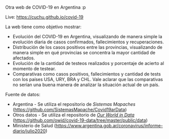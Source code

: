 Otra web de COVID-19 en Argentina :p

Live: https://cuchu.github.io/covid-19

La web tiene como objetivo mostrar:

- Evolución del COVID-19 en Argentina, visualizando de manera simple la evolución diaria de casos confirmados, fallecimientos y recuperaciones.
- Distribución de los casos positivos entre las provincias, visualizando de manera simple en qué provincias se concentra la mayor cantidad de afectados.
- Evolución de la cantidad de testeos realizados y porcentaje de acierto al momento de testear.
- Comparativas como casos positivos, fallecimientos y cantidad de tests con los países USA, URY, BRA y CHL. Vale aclarar que las comparativas no serían una buena manera de analizar la situación actual de un país.

Fuente de datos:

- Argentina - Se utiliza el repositorio de _Sistemas Mapaches_ (https://github.com/SistemasMapache/Covid19arData)
- Otros datos - Se utiliza el repositorio de [_Our World in Data_](https://ourworldindata.org/) (https://github.com/owid/covid-19-data/tree/master/public/data)
- Ministerio de Salud (https://www.argentina.gob.ar/coronavirus/informe-diario/julio2020)